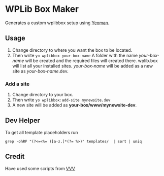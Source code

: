 # WPLib Box Maker
Generates a custom wplibbox setup using [Yeoman](http://yeoman.io).
## Usage
1) Change directory to where you want the box to be located.
2) Then write ```yo wplibbox your-box-name``` A folder with the 
name *your-box-name* will be created and the required files 
will created there. wplib.box will list all your installed sites. 
*your-box-name* will be added as a new site as *your-box-name*.dev.

### Add a site
1) Change directory to your box.
2) Then write ```yo wplibbox:add-site mynewsite.dev```
3) A new site will be added as **your-box/www/mynewsite-dev**.

## Dev Helper
To get all template placeholders run 
```
grep -ohRP "(?<=<%= )[a-z.]*(?= %>)" templates/  | sort | uniq
```

## Credit

Have used some scripts from [VVV](https://github.com/Varying-Vagrant-Vagrants/VVV/)